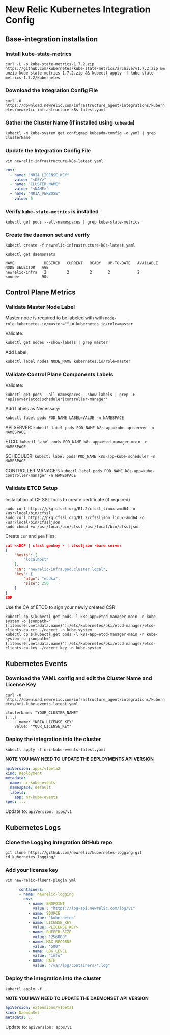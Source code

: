 # New Relic Kubernetes Integration Config

## Base-integration installation

### Install kube-state-metrics
`curl -L -o kube-state-metrics-1.7.2.zip https://github.com/kubernetes/kube-state-metrics/archive/v1.7.2.zip && unzip kube-state-metrics-1.7.2.zip && kubectl apply -f kube-state-metrics-1.7.2/kubernetes`

### Download the Integration Config File
`curl -O https://download.newrelic.com/infrastructure_agent/integrations/kubernetes/newrelic-infrastructure-k8s-latest.yaml`

### Gather the Cluster Name (if installed using `kubeadm`)
`kubectl -n kube-system get configmap kubeadm-config -o yaml | grep clusterName`

### Update the Integration Config File

`vim newrelic-infrastructure-k8s-latest.yaml`
```yaml
env:
  - name: "NRIA_LICENSE_KEY"
    value: "<KEY>"
  - name: "CLUSTER_NAME"
    value: "<NAME>"
  - name: "NRIA_VERBOSE"
    value: 0
```

### Verify `kube-state-metrics` is installed
`kubectl get pods --all-namespaces | grep kube-state-metrics`

### Create the daemon set and verify
`kubectl create -f newrelic-infrastructure-k8s-latest.yaml`

`kubectl get daemonsets`
```
NAME             DESIRED   CURRENT   READY   UP-TO-DATE   AVAILABLE   NODE SELECTOR   AGE
newrelic-infra   2         2         2       2            2           <none>          90s
```

## Control Plane Metrics

### Validate Master Node Label
Master node is required to be labeled with with `node-role.kubernetes.io/master=""` or `kubernetes.io/role=master`

Validate: 

`kubectl get nodes --show-labels | grep master`

Add Label:

`kubectl label nodes NODE_NAME kubernetes.io/role=master`

### Validate Control Plane Components Labels

Validate:

`kubectl get pods --all-namespaces --show-labels | grep -E 'apiserver|etcd|scheduler|controller-manager'`

Add Labels as Necessary:

`kubectl label pods POD_NAME LABEL=VALUE -n NAMESPACE`


API SERVER: `kubectl label pods POD_NAME k8s-app=kube-apiserver -n NAMESPACE`

ETCD: `kubectl label pods POD_NAME k8s-app=etcd-manager-main -n NAMESPACE`

SCHEDULER: `kubectl label pods POD_NAME k8s-app=kube-scheduler -n NAMESPACE`

CONTROLLER MANAGER: `kubectl label pods POD_NAME k8s-app=kube-controller-manager -n NAMESPACE`

### Validate ETCD Setup

Installation of CF SSL tools to create certificate (if required)
```
sudo curl https://pkg.cfssl.org/R1.2/cfssl_linux-amd64 -o /usr/local/bin/cfssl
sudo curl https://pkg.cfssl.org/R1.2/cfssljson_linux-amd64 -o /usr/local/bin/cfssljson
sudo chmod +x /usr/local/bin/cfssl /usr/local/bin/cfssljson
```

Create `csr` and `pem` files:
```json
cat <<EOF | cfssl genkey - | cfssljson -bare server
{
    "hosts": [
        "localhost"
    ],
    "CN": "newrelic-infra.pod.cluster.local",
    "key": {
        "algo": "ecdsa",
        "size": 256
    }
}
EOF
```

Use the CA of ETCD to sign your newly created CSR
```
kubectl cp $(kubectl get pods -l k8s-app=etcd-manager-main -n kube-system -o jsonpath="{.items[0].metadata.name}"):/etc/kubernetes/pki/etcd-manager/etcd-clients-ca.crt ./cacert -n kube-system
kubectl cp $(kubectl get pods -l k8s-app=etcd-manager-main -n kube-system -o jsonpath="{.items[0].metadata.name}"):/etc/kubernetes/pki/etcd-manager/etcd-clients-ca.key ./cacert.key -n kube-system
```

## Kubernetes Events

### Download the YAML config and edit the Cluster Name and License Key


`curl -O https://download.newrelic.com/infrastructure_agent/integrations/kubernetes/nri-kube-events-latest.yaml`

```
clusterName: "YOUR_CLUSTER_NAME"
[...]
	- name: "NRIA_LICENSE_KEY"
	value: "YOUR_LICENSE_KEY" 
```

### Deploy the integration into the cluster
`kubectl apply -f nri-kube-events-latest.yaml`

**NOTE YOU MAY NEED TO UPDATE THE DEPLOYMENTS API VERSION**
```yaml
apiVersion: apps/v1beta2
kind: Deployment
metadata:
  name: nr-kube-events
  namespace: default
  labels:
    app: nr-kube-events
spec: ...
```

Update to: `apiVersion: apps/v1`

## Kubernetes Logs

### Clone the Logging Integration GitHub repo
```
git clone https://github.com/newrelic/kubernetes-logging.git
cd kubernetes-logging/
```

### Add your license key
`vim new-relic-fluent-plugin.yml`

```yaml
      containers:
      - name: newrelic-logging
        env:
          - name: ENDPOINT
            value : "https://log-api.newrelic.com/log/v1"
          - name: SOURCE
            value: "kubernetes"
          - name: LICENSE_KEY
            value: <LICENSE_KEY>
          - name: BUFFER_SIZE
            value: "256000"
          - name: MAX_RECORDS
            value: "500"
          - name: LOG_LEVEL
            value: "info"
          - name: PATH
            value: "/var/log/containers/*.log"
```

### Deploy the integration into the cluster
`kubectl apply -f .`

**NOTE YOU MAY NEED TO UPDATE THE DAEMONSET API VERSION**
```yaml
apiVersion: extensions/v1beta1
kind: DaemonSet
metadata: ...
```

Update to: `apiVersion: apps/v1`
